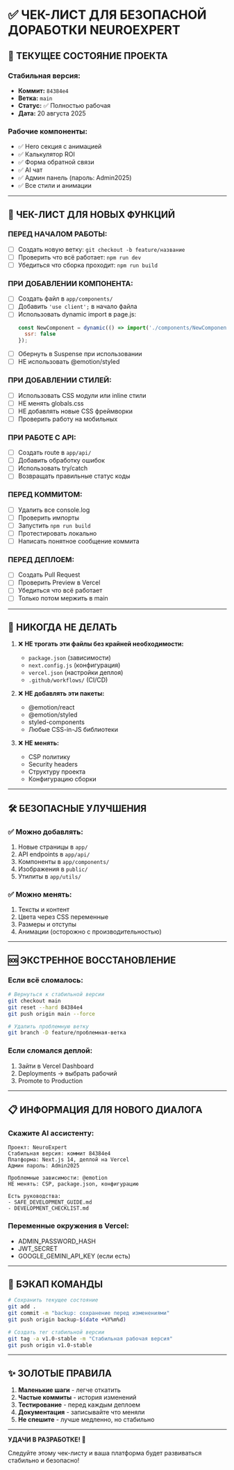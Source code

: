# ✅ ЧЕК-ЛИСТ ДЛЯ БЕЗОПАСНОЙ ДОРАБОТКИ NEUROEXPERT

## 📌 ТЕКУЩЕЕ СОСТОЯНИЕ ПРОЕКТА

### Стабильная версия:
- **Коммит:** `84384e4`
- **Ветка:** `main`
- **Статус:** ✅ Полностью рабочая
- **Дата:** 20 августа 2025

### Рабочие компоненты:
- ✅ Hero секция с анимацией
- ✅ Калькулятор ROI
- ✅ Форма обратной связи
- ✅ AI чат
- ✅ Админ панель (пароль: Admin2025)
- ✅ Все стили и анимации

---

## 🚀 ЧЕК-ЛИСТ ДЛЯ НОВЫХ ФУНКЦИЙ

### ПЕРЕД НАЧАЛОМ РАБОТЫ:
- [ ] Создать новую ветку: `git checkout -b feature/название`
- [ ] Проверить что всё работает: `npm run dev`
- [ ] Убедиться что сборка проходит: `npm run build`

### ПРИ ДОБАВЛЕНИИ КОМПОНЕНТА:
- [ ] Создать файл в `app/components/`
- [ ] Добавить `'use client';` в начало файла
- [ ] Использовать dynamic import в page.js:
  ```javascript
  const NewComponent = dynamic(() => import('./components/NewComponent'), {
    ssr: false
  });
  ```
- [ ] Обернуть в Suspense при использовании
- [ ] НЕ использовать @emotion/styled

### ПРИ ДОБАВЛЕНИИ СТИЛЕЙ:
- [ ] Использовать CSS модули или inline стили
- [ ] НЕ менять globals.css
- [ ] НЕ добавлять новые CSS фреймворки
- [ ] Проверить работу на мобильных

### ПРИ РАБОТЕ С API:
- [ ] Создать route в `app/api/`
- [ ] Добавить обработку ошибок
- [ ] Использовать try/catch
- [ ] Возвращать правильные статус коды

### ПЕРЕД КОММИТОМ:
- [ ] Удалить все console.log
- [ ] Проверить импорты
- [ ] Запустить `npm run build`
- [ ] Протестировать локально
- [ ] Написать понятное сообщение коммита

### ПЕРЕД ДЕПЛОЕМ:
- [ ] Создать Pull Request
- [ ] Проверить Preview в Vercel
- [ ] Убедиться что всё работает
- [ ] Только потом мержить в main

---

## 🚫 НИКОГДА НЕ ДЕЛАТЬ

1. ❌ **НЕ трогать эти файлы без крайней необходимости:**
   - `package.json` (зависимости)
   - `next.config.js` (конфигурация)
   - `vercel.json` (настройки деплоя)
   - `.github/workflows/` (CI/CD)

2. ❌ **НЕ добавлять эти пакеты:**
   - @emotion/react
   - @emotion/styled
   - styled-components
   - Любые CSS-in-JS библиотеки

3. ❌ **НЕ менять:**
   - CSP политику
   - Security headers
   - Структуру проекта
   - Конфигурацию сборки

---

## 🛠️ БЕЗОПАСНЫЕ УЛУЧШЕНИЯ

### ✅ Можно добавлять:
1. Новые страницы в `app/`
2. API endpoints в `app/api/`
3. Компоненты в `app/components/`
4. Изображения в `public/`
5. Утилиты в `app/utils/`

### ✅ Можно менять:
1. Тексты и контент
2. Цвета через CSS переменные
3. Размеры и отступы
4. Анимации (осторожно с производительностью)

---

## 🆘 ЭКСТРЕННОЕ ВОССТАНОВЛЕНИЕ

### Если всё сломалось:
```bash
# Вернуться к стабильной версии
git checkout main
git reset --hard 84384e4
git push origin main --force

# Удалить проблемную ветку
git branch -D feature/проблемная-ветка
```

### Если сломался деплой:
1. Зайти в Vercel Dashboard
2. Deployments → выбрать рабочий
3. Promote to Production

---

## 📋 ИНФОРМАЦИЯ ДЛЯ НОВОГО ДИАЛОГА

### Скажите AI ассистенту:
```
Проект: NeuroExpert
Стабильная версия: коммит 84384e4
Платформа: Next.js 14, деплой на Vercel
Админ пароль: Admin2025

Проблемные зависимости: @emotion
НЕ менять: CSP, package.json, конфигурацию

Есть руководства:
- SAFE_DEVELOPMENT_GUIDE.md
- DEVELOPMENT_CHECKLIST.md
```

### Переменные окружения в Vercel:
- ADMIN_PASSWORD_HASH
- JWT_SECRET
- GOOGLE_GEMINI_API_KEY (если есть)

---

## 💾 БЭКАП КОМАНДЫ

```bash
# Сохранить текущее состояние
git add .
git commit -m "backup: сохранение перед изменениями"
git push origin backup-$(date +%Y%m%d)

# Создать тег стабильной версии
git tag -a v1.0-stable -m "Стабильная рабочая версия"
git push origin v1.0-stable
```

---

## ✨ ЗОЛОТЫЕ ПРАВИЛА

1. **Маленькие шаги** - легче откатить
2. **Частые коммиты** - история изменений
3. **Тестирование** - перед каждым деплоем
4. **Документация** - записывайте что меняли
5. **Не спешите** - лучше медленно, но стабильно

---

**УДАЧИ В РАЗРАБОТКЕ! 🚀**

Следуйте этому чек-листу и ваша платформа будет развиваться стабильно и безопасно!